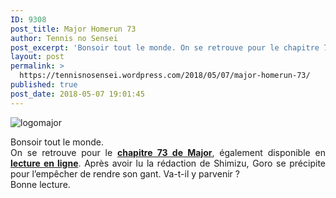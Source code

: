```yaml
---
ID: 9308
post_title: Major Homerun 73
author: Tennis no Sensei
post_excerpt: 'Bonsoir tout le monde. On se retrouve pour le chapitre 73 de Major, &eacute;galement disponible en lecture en ligne. Apr&egrave;s avoir lu la r&eacute;daction de Shimizu, Goro se pr&eacute;cipite pour l&rsquo;emp&ecirc;cher de rendre son gant. Va-t-il y parvenir ? Bonne lecture.'
layout: post
permalink: >
  https://tennisnosensei.wordpress.com/2018/05/07/major-homerun-73/
published: true
post_date: 2018-05-07 19:01:45
---
```

<p><img data-attachment-id="19" data-permalink="https://tennisnosensei.wordpress.com/nos-projets-en-cours/major/logomajor/#main" data-orig-file="https://tennisnosensei.files.wordpress.com/2015/06/logomajor.png?w=700" data-orig-size="300,150" data-comments-opened="1" data-image-meta="{&quot;aperture&quot;:&quot;0&quot;,&quot;credit&quot;:&quot;&quot;,&quot;camera&quot;:&quot;&quot;,&quot;caption&quot;:&quot;&quot;,&quot;created_timestamp&quot;:&quot;0&quot;,&quot;copyright&quot;:&quot;&quot;,&quot;focal_length&quot;:&quot;0&quot;,&quot;iso&quot;:&quot;0&quot;,&quot;shutter_speed&quot;:&quot;0&quot;,&quot;title&quot;:&quot;&quot;,&quot;orientation&quot;:&quot;0&quot;}" data-image-title="logomajor" data-image-description="" data-medium-file="https://tennisnosensei.files.wordpress.com/2015/06/logomajor.png?w=700?w=300" data-large-file="https://tennisnosensei.files.wordpress.com/2015/06/logomajor.png?w=700?w=300" class="alignnone size-full wp-image-19" src="https://tennisnosensei.files.wordpress.com/2015/06/logomajor.png?w=700" alt="logomajor" srcset="https://tennisnosensei.files.wordpress.com/2015/06/logomajor.png 300w, https://tennisnosensei.files.wordpress.com/2015/06/logomajor.png?w=150 150w" sizes="(max-width: 300px) 100vw, 300px"   /></p>
<p style="text-align:justify;">Bonsoir tout le monde.<br />
On se retrouve pour le <a href="https://mon-partage.fr/f/sAVUJkiS/"  rel="noopener"><strong>chapitre 73 de Major</strong></a>, également disponible en <strong><a href="http://mangapedia.fr/lel/Major/4/73/1"  rel="noopener">lecture en ligne</a></strong>. Après avoir lu la rédaction de Shimizu, Goro se précipite pour l&#8217;empêcher de rendre son gant. Va-t-il y parvenir ?<br />
Bonne lecture.</p>